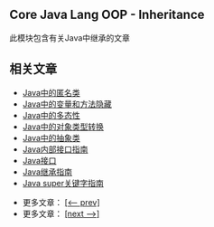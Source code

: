 ## Core Java Lang OOP - Inheritance

此模块包含有关Java中继承的文章

## 相关文章

+ [Java中的匿名类](docs/Java中的匿名类.md)
+ [Java中的变量和方法隐藏](docs/Java中的变量和方法隐藏.md)
+ [Java中的多态性](docs/Java中的多态性.md)
+ [Java中的对象类型转换](docs/Java中的对象类型转换.md)
+ [Java中的抽象类](docs/Java中的抽象类.md)
+ [Java内部接口指南](docs/Java内部接口指南.md)
+ [Java接口](docs/Java接口.md)
+ [Java继承指南](docs/Java继承指南.md)
+ [Java super关键字指南](docs/Java-super关键字指南.md)

- 更多文章： [[<-- prev]](../java-lang-oop-generics/README.md)
- 更多文章： [[next -->]](../java-lang-oop-methods/README.md)
